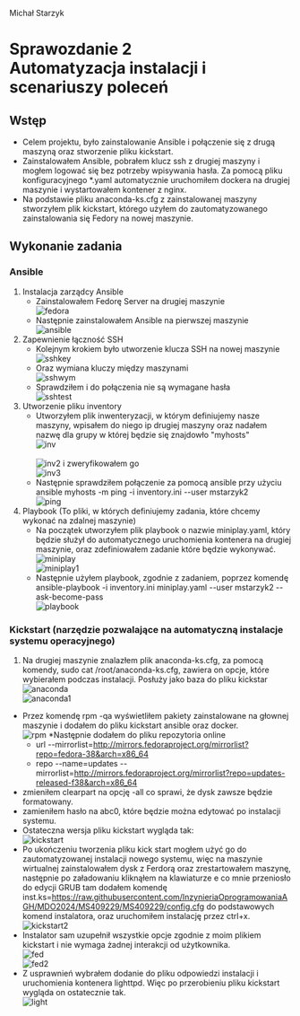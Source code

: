 Michał Starzyk
# Sprawozdanie 2 <br> Automatyzacja instalacji i scenariuszy poleceń
## Wstęp
* Celem projektu, było zainstalowanie Ansible i połączenie się z drugą maszyną oraz stworzenie pliku kickstart.
* Zainstalowałem Ansible, pobrałem klucz ssh z drugiej maszyny i mogłem logować się bez potrzeby wpisywania hasła. Za pomocą pliku konfiguracyjnego *.yaml automatycznie uruchomiłem dockera na drugiej maszynie i wystartowałem kontener z nginx.
* Na podstawie pliku anaconda-ks.cfg z zainstalowanej maszyny stworzyłem plik kickstart, którego użyłem do zautomatyzowanego zainstalowania się Fedory na nowej maszynie.
## Wykonanie zadania
### Ansible
1. Instalacja zarządcy Ansible
   * Zainstalowałem Fedorę Server na drugiej maszynie 
<br> ![fedora](fedora.png) <br> 
   - Następnie zainstalowałem Ansible na pierwszej maszynie
 <br> ![ansible](ansible.png)
2. Zapewnienie łączność SSH
   * Kolejnym krokiem było utworzenie klucza SSH na nowej maszynie 
<br> ![sshkey](sshkey.png)
   * Oraz wymiana kluczy między maszynami 
<br> ![sshwym](sshwym.png)
   * Sprawdziłem i do połączenia nie są wymagane hasła
 <br> ![sshtest](sshtest.png)
3. Utworzenie pliku inventory 
   * Utworzyłem plik inwenteryzacji, w którym definiujemy nasze maszyny, wpisałem do niego ip drugiej maszyny oraz nadałem nazwę dla grupy w której będzie się znajdowło "myhosts" 
<br> ![inv]( inv.png) <br> 
<br> ![inv2]( inv2.png)
i zweryfikowałem go
 <br> ![inv3](inv3.png)
   * Następnie sprawdziłem połączenie za pomocą ansible przy użyciu ansible myhosts -m ping -i inventory.ini --user mstarzyk2
<br> ![ping](ping.png)
4. Playbook (To pliki, w których definiujemy zadania, które chcemy wykonać na zdalnej maszynie)
   * Na początek utworzyłem plik playbook o nazwie miniplay.yaml, który będzie służył do automatycznego uruchomienia kontenera na drugiej maszynie, oraz zdefiniowałem zadanie które będzie wykonywać.
 <br> ![miniplay]( miniplay.png)
<br> ![miniplay1]( miniplay1.png)
   * Następnie użyłem playbook, zgodnie z zadaniem, poprzez komendę ansible-playbook -i inventory.ini miniplay.yaml --user mstarzyk2 --ask-become-pass
<br> ![playbook]( playbook.png)

  ### Kickstart (narzędzie pozwalające na automatyczną instalacje systemu operacyjnego)
1.	Na drugiej maszynie znalazłem plik anaconda-ks.cfg, za pomocą komendy, sudo cat /root/anaconda-ks.cfg, zawiera on opcje, które wybierałem podczas instalacji. Posłuży jako baza do pliku kickstar
 <br> ![anaconda](anaconda.png)
<br> ![anaconda1](anaconda1.png)
   * Przez komendę rpm -qa wyświetliłem pakiety zainstalowane na głownej maszynie i dodałem do pliku kickstart ansible oraz docker.
<br> ![rpm](rpm.png)
   *Następnie dodałem do pliku repozytoria online 
     * url --mirrorlist=http://mirrors.fedoraproject.org/mirrorlist?repo=fedora-38&arch=x86_64
     * repo --name=updates --mirrorlist=http://mirrors.fedoraproject.org/mirrorlist?repo=updates-released-f38&arch=x86_64
   * zmieniłem clearpart na opcję -all co sprawi, że dysk zawsze będzie formatowany.
   * zamieniłem hasło na abc0, które będzie można edytować po instalacji systemu.
   * Ostateczna wersja pliku kickstart wygląda tak:
 <br> ![kickstart](kickstart.png)
   * Po ukończeniu tworzenia pliku kick start mogłem użyć go do zautomatyzowanej instalacji nowego systemu, więc na maszynie wirtualnej zainstalowałem dysk z Ferdorą oraz zrestartowałem maszynę, następnie po załadowaniu kliknąłem na klawiaturze e co mnie przeniosło do edycji GRUB tam dodałem komendę inst.ks=https://raw.githubusercontent.com/InzynieriaOprogramowaniaAGH/MDO2024/MS409229/MS409229/config.cfg do podstawowych komend instalatora, oraz uruchomiłem instalację przez ctrl+x.
<br> ![kickstart2](kickstart2.png)
   * Instalator sam uzupełnił wszystkie opcje zgodnie z moim plikiem kickstart i nie wymaga żadnej interakcji od użytkownika.
 <br> ![fed](fed.png)
<br> ![fed2](fed2.png)
* Z usprawnień wybrałem dodanie do pliku odpowiedzi instalacji i uruchomienia kontenera lighttpd. Więc po przerobieniu pliku kickstart wygląda on ostatecznie tak.
<br> ![light](light.png)


